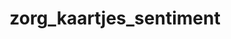 ---
layout: my_redirect
title: zorg_kaartjes_sentiment
permalink: /zorg/kaartjes/sentiment/index
redirect_url: "https://dwengo.org/learning-path.html?hruid=cb2_sentimentanalyse&language=nl&te=true&source_page=%2Fchatbot%2F&source_title=%20Chatbot#pn_sa_inleiding;nl;3"
---